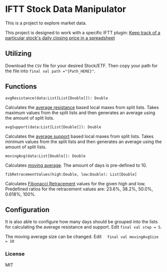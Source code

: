 # IFTT Stock Data Manipulator

This is a project to explore market data.

This project is designed to work with a specific IFTT plugin: [Keep track of a particular stock's daily closing price in a spreadsheet](https://ifttt.com/applets/117304p-keep-track-of-a-particular-stock-s-daily-closing-price-in-a-spreadsheet)

## Utilizing

Download the `CSV` file for your desired Stock/ETF.  Then copy your path for the file into `final val path ="{Path_HERE}"`.


## Functions

`avgResistance(data:List[List[Double]]): Double`

Calculates the [average resistance](http://www.investopedia.com/articles/technical/061801.asp) based local maxes from split lists.  Takes maximum values from the split lists and then generates an average using the amount of split lists.

`avgSupport(data:List[List[Double]]): Double`

Calculates the [average support](http://www.investopedia.com/articles/technical/061801.asp) based local maxes from split lists.  Takes minimum values from the split lists and then generates an average using the amount of split lists.

`movingAvg(data:List[Double]): Double`

Calculates [moving average](http://www.investopedia.com/terms/m/movingaverage.asp).  The amount of days is pre-defined to 10.

`fibRetracementValues(high:Double, low:Double): List[Double]`

Calculates [Fibonacci Retracement](http://www.investopedia.com/ask/answers/05/fibonacciretracement.asp) values for the given high and low.  Predefined ratios for the retracement values are: 23.6%, 38.2%, 50.0%, 0.618%, 100%.

## Configuration

It is also able to configure how many days should be grouped into the lists for calculating the average resistance and support.  Edit `final val step = 5`.

The moving average size can be changed. Edit `  final val movingAvgSize = 10`

### License

MIT